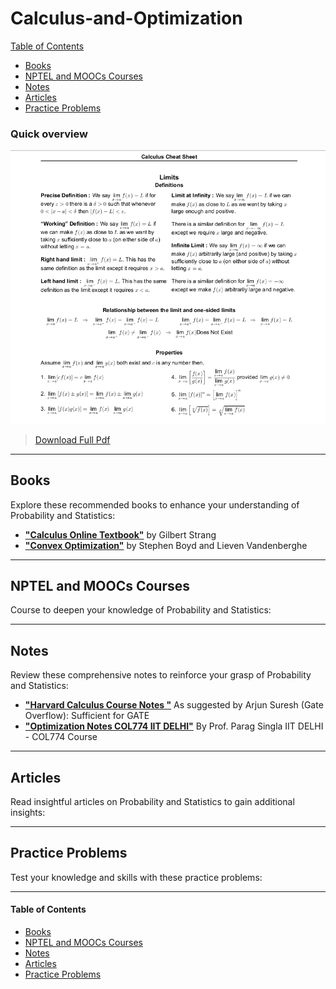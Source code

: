 # Calculus-and-Optimization

[Table of Contents](#table-of-contents)  
* [Books](#books)  
* [NPTEL and MOOCs Courses](#course)  
* [Notes](#notes)  
* [Articles](#articles)  
* [Practice Problems](#practice-problems)


### Quick overview

[<img src="Data/Calculus-and-Optimization/Calculus.png">](Data/Calculus-and-Optimization/calculus_cheat_sheet_all.pdf)
>[Download Full Pdf](Data/Calculus-and-Optimization/calculus_cheat_sheet_all.pdf)

---

## <a name="books"></a>Books

Explore these recommended books to enhance your understanding of Probability and Statistics:

<!--
- [**"All of Statistics: A Concise Course in Statistical Inference"**](https://egrcc.github.io/docs/math/all-of-statistics.pdf) by  Larry Wasserman 
  A comprehensive resource for statistical theory and its applications.
-->

- [**"Calculus Online Textbook"**](https://ocw.mit.edu/courses/res-18-001-calculus-online-textbook-spring-2005/pages/textbook/) by  Gilbert Strang
- [**"Convex Optimization"**](https://web.stanford.edu/~boyd/cvxbook/) by Stephen Boyd and Lieven Vandenberghe
  
---

## <a name="course"></a>NPTEL and MOOCs Courses

Course to deepen your knowledge of Probability and Statistics:

---

## <a name="notes"></a>Notes

Review these comprehensive notes to reinforce your grasp of Probability and Statistics:



- [**"Harvard Calculus Course Notes "**](https://people.math.harvard.edu/~knill/teaching/math1a_2012/handouts.html)  As suggested by Arjun Suresh (Gate Overflow): Sufficient for GATE
- [**"Optimization Notes COL774 IIT DELHI"**](https://www.cse.iitd.ac.in/~parags/teaching/col774/review/convex-1.pdf) By Prof. Parag Singla IIT DELHI - COL774 Course


---

## <a name="articles"></a>Articles

Read insightful articles on Probability and Statistics to gain additional insights:

---

## <a name="practice-problems"></a>Practice Problems

Test your knowledge and skills with these practice problems:

---

#### <a name="table-of-contents"></a>Table of Contents

* [Books](#books)  
* [NPTEL and MOOCs Courses](#course)  
* [Notes](#notes)  
* [Articles](#articles)  
* [Practice Problems](#practice-problems)


